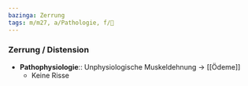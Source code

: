 ```yaml
---
bazinga: Zerrung
tags: m/m27, a/Pathologie, f/🦴
---
```

### Zerrung / Distension
- **Pathophysiologie**:: Unphysiologische Muskeldehnung → [[Ödeme]]
	- Keine Risse